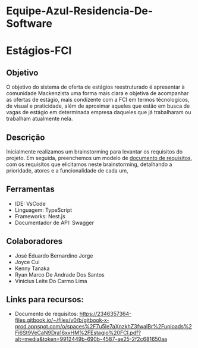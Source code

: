 # Equipe-Azul-Residencia-De-Software  
# Estágios-FCI  

## Objetivo    
O objetivo do sistema de oferta de estágios reestruturado é apresentar à comunidade Mackenzista uma forma mais clara e objetiva de acompanhar as ofertas de estágio, mais condizente com a FCI em termos técnologicos, de visual e praticidade, além de aproximar aqueles que estão em busca de vagas de estágio em determinada empresa daqueles que já trabalharam ou trabalham atualmente nela.     

## Descrição  
Inicialmente realizamos um brainstorming para levantar os requisitos do projeto. Em seguida, preenchemos um modelo de [documento de requisitos](https://2346357364-files.gitbook.io/~/files/v0/b/gitbook-x-prod.appspot.com/o/spaces%2F7u5Ie7aXnzkhZ3fwalBr%2Fuploads%2Fi6St9VeCaN9Dra16xxHM%2FEstagio%20FCI.pdf?alt=media&token=9912449b-690b-4587-ae25-2f2c681650aa), com os requisitos que elicitamos neste brainstorming, detalhando a prioridade, atores e a funcionalidade de cada um, 
## Ferramentas  
- IDE: VsCode  
- Linguagem: TypeScript
- Frameworks: Nest.js
- Documentador de API: Swagger  

## Colaboradores  
- José Eduardo Bernardino Jorge  
- Joyce Cui  
- Kenny Tanaka  
- Ryan Marco De Andrade Dos Santos  
- Vinicius Leite Do Carmo Lima  

## Links para recursos:  
- Documento de requisitos: <https://2346357364-files.gitbook.io/~/files/v0/b/gitbook-x-prod.appspot.com/o/spaces%2F7u5Ie7aXnzkhZ3fwalBr%2Fuploads%2Fi6St9VeCaN9Dra16xxHM%2FEstagio%20FCI.pdf?alt=media&token=9912449b-690b-4587-ae25-2f2c681650aa>
